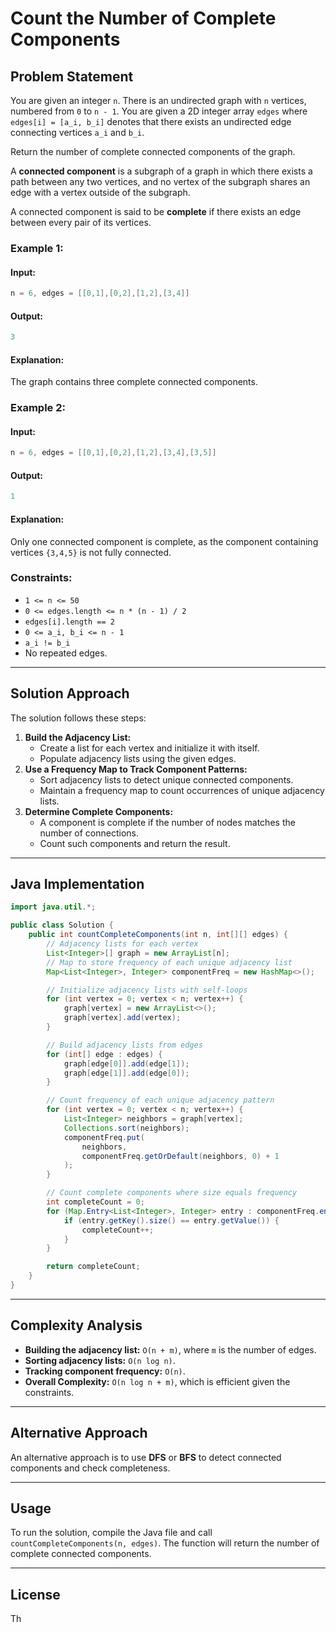 # Count the Number of Complete Components

## Problem Statement
You are given an integer `n`. There is an undirected graph with `n` vertices, numbered from `0` to `n - 1`. You are given a 2D integer array `edges` where `edges[i] = [a_i, b_i]` denotes that there exists an undirected edge connecting vertices `a_i` and `b_i`.

Return the number of complete connected components of the graph.

A **connected component** is a subgraph of a graph in which there exists a path between any two vertices, and no vertex of the subgraph shares an edge with a vertex outside of the subgraph.

A connected component is said to be **complete** if there exists an edge between every pair of its vertices.

### Example 1:

#### Input:
```java
n = 6, edges = [[0,1],[0,2],[1,2],[3,4]]
```
#### Output:
```java
3
```
#### Explanation:
The graph contains three complete connected components.

### Example 2:

#### Input:
```java
n = 6, edges = [[0,1],[0,2],[1,2],[3,4],[3,5]]
```
#### Output:
```java
1
```
#### Explanation:
Only one connected component is complete, as the component containing vertices `{3,4,5}` is not fully connected.

### Constraints:
- `1 <= n <= 50`
- `0 <= edges.length <= n * (n - 1) / 2`
- `edges[i].length == 2`
- `0 <= a_i, b_i <= n - 1`
- `a_i != b_i`
- No repeated edges.

---

## Solution Approach
The solution follows these steps:
1. **Build the Adjacency List:**
   - Create a list for each vertex and initialize it with itself.
   - Populate adjacency lists using the given edges.
2. **Use a Frequency Map to Track Component Patterns:**
   - Sort adjacency lists to detect unique connected components.
   - Maintain a frequency map to count occurrences of unique adjacency lists.
3. **Determine Complete Components:**
   - A component is complete if the number of nodes matches the number of connections.
   - Count such components and return the result.

---

## Java Implementation

```java
import java.util.*;

public class Solution {
    public int countCompleteComponents(int n, int[][] edges) {
        // Adjacency lists for each vertex
        List<Integer>[] graph = new ArrayList[n];
        // Map to store frequency of each unique adjacency list
        Map<List<Integer>, Integer> componentFreq = new HashMap<>();

        // Initialize adjacency lists with self-loops
        for (int vertex = 0; vertex < n; vertex++) {
            graph[vertex] = new ArrayList<>();
            graph[vertex].add(vertex);
        }

        // Build adjacency lists from edges
        for (int[] edge : edges) {
            graph[edge[0]].add(edge[1]);
            graph[edge[1]].add(edge[0]);
        }

        // Count frequency of each unique adjacency pattern
        for (int vertex = 0; vertex < n; vertex++) {
            List<Integer> neighbors = graph[vertex];
            Collections.sort(neighbors);
            componentFreq.put(
                neighbors,
                componentFreq.getOrDefault(neighbors, 0) + 1
            );
        }

        // Count complete components where size equals frequency
        int completeCount = 0;
        for (Map.Entry<List<Integer>, Integer> entry : componentFreq.entrySet()) {
            if (entry.getKey().size() == entry.getValue()) {
                completeCount++;
            }
        }

        return completeCount;
    }
}
```

---

## Complexity Analysis
- **Building the adjacency list:** `O(n + m)`, where `m` is the number of edges.
- **Sorting adjacency lists:** `O(n log n)`.
- **Tracking component frequency:** `O(n)`.
- **Overall Complexity:** `O(n log n + m)`, which is efficient given the constraints.

---

## Alternative Approach
An alternative approach is to use **DFS** or **BFS** to detect connected components and check completeness.

---

## Usage
To run the solution, compile the Java file and call `countCompleteComponents(n, edges)`. The function will return the number of complete connected components.

---

## License
Th
